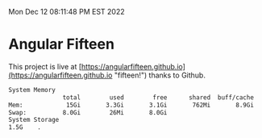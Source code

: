 Mon Dec 12 08:11:48 PM EST 2022

# Angular Fifteen


This project is live at [https://angularfifteen.github.io](https://angularfifteen.github.io "fifteen!") thanks to Github.

```bash
System Memory
               total        used        free      shared  buff/cache   available
Mem:            15Gi       3.3Gi       3.1Gi       762Mi       8.9Gi        10Gi
Swap:          8.0Gi        26Mi       8.0Gi
System Storage
1.5G	.
